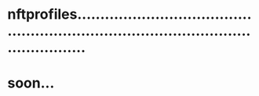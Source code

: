 # nftprofiles............................................................................................................
# soon...
